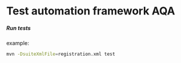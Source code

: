 # Test automation framework AQA



##### Run tests
example:
```bash
mvn -DsuiteXmlFile=registration.xml test
```